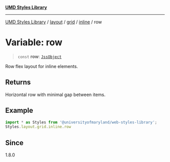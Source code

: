 [**UMD Styles Library**](../../../../../../README.md)

***

[UMD Styles Library](../../../../../../README.md) / [layout](../../../../../README.md) / [grid](../../../README.md) / [inline](../README.md) / row

# Variable: row

> `const` **row**: [`JssObject`](../../../../../../utilities/namespaces/transform/type-aliases/JssObject.md)

Row flex layout for inline elements.

## Returns

Horizontal row with minimal gap between items.

## Example

```typescript
import * as Styles from '@universityofmaryland/web-styles-library';
Styles.layout.grid.inline.row
```

## Since

1.8.0
